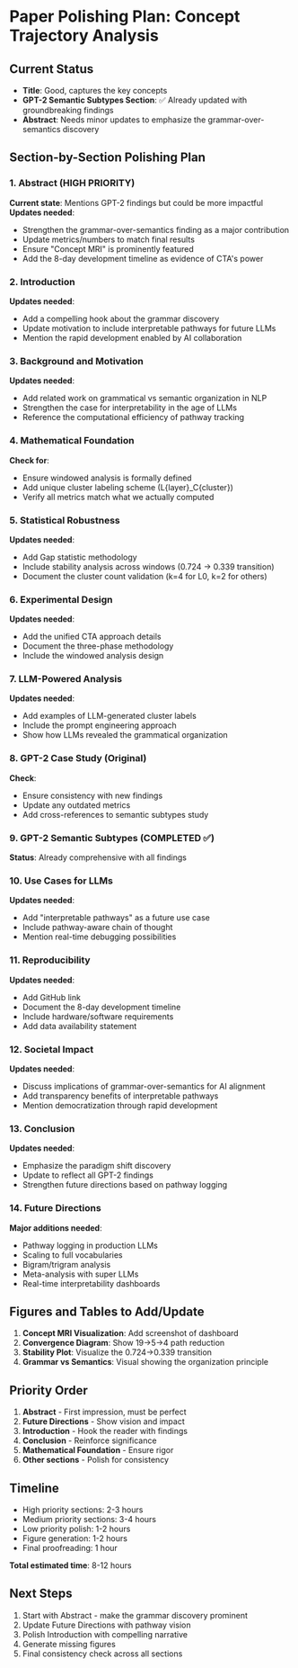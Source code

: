 # Paper Polishing Plan: Concept Trajectory Analysis

## Current Status
- **Title**: Good, captures the key concepts
- **GPT-2 Semantic Subtypes Section**: ✅ Already updated with groundbreaking findings
- **Abstract**: Needs minor updates to emphasize the grammar-over-semantics discovery

## Section-by-Section Polishing Plan

### 1. Abstract (HIGH PRIORITY)
**Current state**: Mentions GPT-2 findings but could be more impactful
**Updates needed**:
- Strengthen the grammar-over-semantics finding as a major contribution
- Update metrics/numbers to match final results
- Ensure "Concept MRI" is prominently featured
- Add the 8-day development timeline as evidence of CTA's power

### 2. Introduction
**Updates needed**:
- Add a compelling hook about the grammar discovery
- Update motivation to include interpretable pathways for future LLMs
- Mention the rapid development enabled by AI collaboration

### 3. Background and Motivation
**Updates needed**:
- Add related work on grammatical vs semantic organization in NLP
- Strengthen the case for interpretability in the age of LLMs
- Reference the computational efficiency of pathway tracking

### 4. Mathematical Foundation
**Check for**:
- Ensure windowed analysis is formally defined
- Add unique cluster labeling scheme (L{layer}_C{cluster})
- Verify all metrics match what we actually computed

### 5. Statistical Robustness
**Updates needed**:
- Add Gap statistic methodology
- Include stability analysis across windows (0.724 → 0.339 transition)
- Document the cluster count validation (k=4 for L0, k=2 for others)

### 6. Experimental Design
**Updates needed**:
- Add the unified CTA approach details
- Document the three-phase methodology
- Include the windowed analysis design

### 7. LLM-Powered Analysis
**Updates needed**:
- Add examples of LLM-generated cluster labels
- Include the prompt engineering approach
- Show how LLMs revealed the grammatical organization

### 8. GPT-2 Case Study (Original)
**Check**:
- Ensure consistency with new findings
- Update any outdated metrics
- Add cross-references to semantic subtypes study

### 9. GPT-2 Semantic Subtypes (COMPLETED ✅)
**Status**: Already comprehensive with all findings

### 10. Use Cases for LLMs
**Updates needed**:
- Add "interpretable pathways" as a future use case
- Include pathway-aware chain of thought
- Mention real-time debugging possibilities

### 11. Reproducibility
**Updates needed**:
- Add GitHub link
- Document the 8-day development timeline
- Include hardware/software requirements
- Add data availability statement

### 12. Societal Impact
**Updates needed**:
- Discuss implications of grammar-over-semantics for AI alignment
- Add transparency benefits of interpretable pathways
- Mention democratization through rapid development

### 13. Conclusion
**Updates needed**:
- Emphasize the paradigm shift discovery
- Update to reflect all GPT-2 findings
- Strengthen future directions based on pathway logging

### 14. Future Directions
**Major additions needed**:
- Pathway logging in production LLMs
- Scaling to full vocabularies
- Bigram/trigram analysis
- Meta-analysis with super LLMs
- Real-time interpretability dashboards

## Figures and Tables to Add/Update

1. **Concept MRI Visualization**: Add screenshot of dashboard
2. **Convergence Diagram**: Show 19→5→4 path reduction
3. **Stability Plot**: Visualize the 0.724→0.339 transition
4. **Grammar vs Semantics**: Visual showing the organization principle

## Priority Order

1. **Abstract** - First impression, must be perfect
2. **Future Directions** - Show vision and impact
3. **Introduction** - Hook the reader with findings
4. **Conclusion** - Reinforce significance
5. **Mathematical Foundation** - Ensure rigor
6. **Other sections** - Polish for consistency

## Timeline
- High priority sections: 2-3 hours
- Medium priority sections: 3-4 hours
- Low priority polish: 1-2 hours
- Figure generation: 1-2 hours
- Final proofreading: 1 hour

**Total estimated time**: 8-12 hours

## Next Steps
1. Start with Abstract - make the grammar discovery prominent
2. Update Future Directions with pathway vision
3. Polish Introduction with compelling narrative
4. Generate missing figures
5. Final consistency check across all sections
